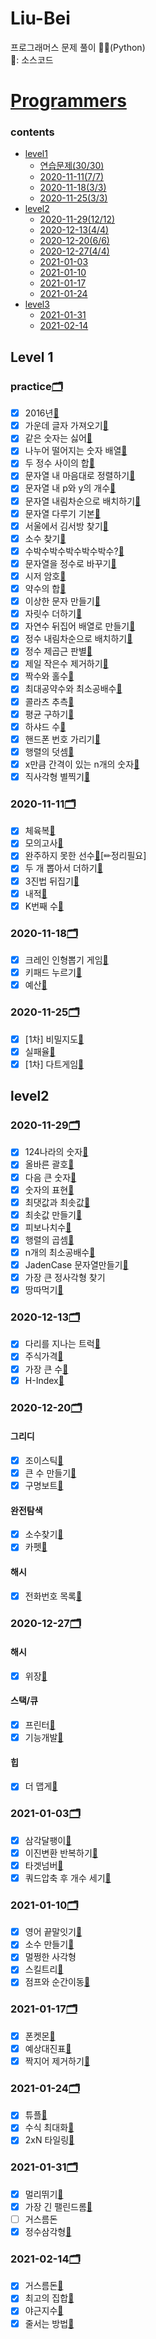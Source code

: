 # Liu-Bei

프로그래머스 문제 풀이 👩‍💻(Python)  
📌: 소스코드

# [Programmers](https://programmers.co.kr/learn/challenges)

### contents

- [level1](#level1)
  - [연습문제(30/30)](#practice)
  - [2020-11-11(7/7)](#2020-11-11)
  - [2020-11-18(3/3)](#2020-11-18)
  - [2020-11-25(3/3)](#2020-11-25)
- [level2](#level2)
  - [2020-11-29(12/12)](#2020-11-29)
  - [2020-12-13(4/4)](#2020-12-13)
  - [2020-12-20(6/6)](#2020-12-20)
  - [2020-12-27(4/4)](#2020-12-27)
  - [2021-01-03](#2021-01-03)
  - [2021-01-10](#2021-01-10)
  - [2021-01-17](#2021-01-17)
  - [2021-01-24](#2021-01-24)
- [level3](#level3)
  - [2021-01-31](#2021-01-31)
  - [2021-02-14](#2021-02-14)

## Level 1

### practice[🗂](https://github.com/Oath-of-the-Peach-Garden/Liu-Bei/blob/main/level1/practice)

- [x] 2016년[📌](https://github.com/Oath-of-the-Peach-Garden/Liu-Bei/blob/main/level1/practice/2016.py)
- [x] 가운데 글자 가져오기[📌](https://github.com/Oath-of-the-Peach-Garden/Liu-Bei/blob/main/level1/practice/get_the_middle_char.py)
- [x] 같은 숫자는 싫어[📌](https://github.com/Oath-of-the-Peach-Garden/Liu-Bei/blob/main/level1/practice/del_dupl_num.py)
- [x] 나누어 떨어지는 숫자 배열[📌](https://github.com/Oath-of-the-Peach-Garden/Liu-Bei/blob/main/level1/practice/array_of_dividing_numbers.py)
- [x] 두 정수 사이의 합[📌](https://github.com/Oath-of-the-Peach-Garden/Liu-Bei/blob/main/level1/practice/sum_between_two_integers.py)
- [x] 문자열 내 마음대로 정렬하기[📌](https://github.com/Oath-of-the-Peach-Garden/Liu-Bei/blob/main/level1/practice/sorting_strings.py)
- [x] 문자열 내 p와 y의 개수[📌](https://github.com/Oath-of-the-Peach-Garden/Liu-Bei/blob/main/level1/practice/number_of_p_and_y_in_string.py)
- [x] 문자열 내림차순으로 배치하기[📌](https://github.com/Oath-of-the-Peach-Garden/Liu-Bei/blob/main/level1/practice/placing_strings_in_descending_order.py)
- [x] 문자열 다루기 기본[📌](https://github.com/Oath-of-the-Peach-Garden/Liu-Bei/blob/main/level1/practice/string_andling_basics.py)
- [x] 서울에서 김서방 찾기[📌](https://github.com/Oath-of-the-Peach-Garden/Liu-Bei/blob/main/level1/practice/find_kim_in_seoul.py)
- [x] 소수 찾기[📌](https://github.com/Oath-of-the-Peach-Garden/Liu-Bei/blob/main/level1/practice/find_prime_numbers.py)
- [x] 수박수박수박수박수박수?[📌](https://github.com/Oath-of-the-Peach-Garden/Liu-Bei/blob/main/level1/practice/subaksubaksu.py)
- [x] 문자열을 정수로 바꾸기[📌](https://github.com/Oath-of-the-Peach-Garden/Liu-Bei/blob/main/level1/practice/convert_string_to_integer.py)
- [x] 시저 암호[📌](https://github.com/Oath-of-the-Peach-Garden/Liu-Bei/blob/main/level1/practice/caesar.py)
- [x] 약수의 합[📌](https://github.com/Oath-of-the-Peach-Garden/Liu-Bei/blob/main/level1/practice/sum_of_factors.py)
- [x] 이상한 문자 만들기[📌](https://github.com/Oath-of-the-Peach-Garden/Liu-Bei/blob/main/level1/practice/create_weird_chars.py)
- [x] 자릿수 더하기[📌](https://github.com/Oath-of-the-Peach-Garden/Liu-Bei/blob/main/level1/practice/add_digits.py)
- [x] 자연수 뒤집어 배열로 만들기[📌](https://github.com/Oath-of-the-Peach-Garden/Liu-Bei/blob/main/level1/practice/turning_over_a_whole_number_into_an_array.py)
- [x] 정수 내림차순으로 배치하기[📌](https://github.com/Oath-of-the-Peach-Garden/Liu-Bei/blob/main/level1/practice/sort_desc.py)
- [x] 정수 제곱근 판별[📌](https://github.com/Oath-of-the-Peach-Garden/Liu-Bei/blob/main/level1/practice/chk_sqrt.py)
- [x] 제일 작은수 제거하기[📌](https://github.com/Oath-of-the-Peach-Garden/Liu-Bei/blob/main/level1/practice/del_smallest.py)
- [x] 짝수와 홀수[📌](https://github.com/Oath-of-the-Peach-Garden/Liu-Bei/blob/main/level1/practice/even_odd.py)
- [x] 최대공약수와 최소공배수[📌](https://github.com/Oath-of-the-Peach-Garden/Liu-Bei/blob/main/level1/practice/gcd_lcm.py)
- [x] 콜라츠 추측[📌](https://github.com/Oath-of-the-Peach-Garden/Liu-Bei/blob/main/level1/practice/collatz.py)
- [x] 평균 구하기[📌](https://github.com/Oath-of-the-Peach-Garden/Liu-Bei/blob/main/level1/practice/aver.py)
- [x] 하샤드 수[📌](https://github.com/Oath-of-the-Peach-Garden/Liu-Bei/blob/main/level1/practice/hashad.py)
- [x] 핸드폰 번호 가리기[📌](https://github.com/Oath-of-the-Peach-Garden/Liu-Bei/blob/main/level1/practice/hidding_phone_num.py)
- [x] 행렬의 덧셈[📌](https://github.com/Oath-of-the-Peach-Garden/Liu-Bei/blob/main/level1/practice/sum_list.py)
- [x] x만큼 간격이 있는 n개의 숫자[📌](https://github.com/Oath-of-the-Peach-Garden/Liu-Bei/blob/main/level1/practice/interval_num.py)
- [x] 직사각형 별찍기[📌](https://github.com/Oath-of-the-Peach-Garden/Liu-Bei/blob/main/level1/practice/rectangle.py)

### 2020-11-11[🗂](https://github.com/Oath-of-the-Peach-Garden/Liu-Bei/blob/main/level1/2020-11-11)

- [x] 체육복[📌](https://github.com/Oath-of-the-Peach-Garden/Liu-Bei/blob/main/level1/2020-11-11/training_clothes.py)
- [x] 모의고사[📌](https://github.com/Oath-of-the-Peach-Garden/Liu-Bei/blob/main/level1/2020-11-11/pratice_test.py)
- [x] 완주하지 못한 선수[📌](https://github.com/Oath-of-the-Peach-Garden/Liu-Bei/blob/main/level1/2020-11-11/a_player_who_could_not_finish.py)[✏정리필요]
- [x] 두 개 뽑아서 더하기[📌](https://github.com/Oath-of-the-Peach-Garden/Liu-Bei/blob/main/level1/2020-11-11/pick_and_add.py)
- [x] 3진법 뒤집기[📌](https://github.com/Oath-of-the-Peach-Garden/Liu-Bei/blob/main/level1/2020-11-11/ternary_system.py)
- [x] 내적[📌](https://github.com/Oath-of-the-Peach-Garden/Liu-Bei/blob/main/level1/2020-11-11/dot_product.py)
- [x] K번째 수[📌](https://github.com/Oath-of-the-Peach-Garden/Liu-Bei/blob/main/level1/2020-11-11/kth_number.py)

### 2020-11-18[🗂](https://github.com/Oath-of-the-Peach-Garden/Liu-Bei/blob/main/level1/2020-11-18)

- [x] 크레인 인형뽑기 게임[📌](https://github.com/Oath-of-the-Peach-Garden/Liu-Bei/blob/main/level1/2020-11-18/crain_doll.py)
- [x] 키패드 누르기[📌](https://github.com/Oath-of-the-Peach-Garden/Liu-Bei/blob/main/level1/2020-11-18/keypad.py)
- [x] 예산[📌](https://github.com/Oath-of-the-Peach-Garden/Liu-Bei/blob/main/level1/2020-11-18/budget.py)

### 2020-11-25[🗂](https://github.com/Oath-of-the-Peach-Garden/Liu-Bei/blob/main/level1/2020-11-25)

- [x] [1차] 비밀지도[📌](https://github.com/Oath-of-the-Peach-Garden/Liu-Bei/blob/main/level1/2020-11-25/secret_map.py)
- [x] 실패율[📌](https://github.com/Oath-of-the-Peach-Garden/Liu-Bei/blob/main/level1/2020-11-25/failure_rate.py)
- [x] [1차] 다트게임[📌](https://github.com/Oath-of-the-Peach-Garden/Liu-Bei/blob/main/level1/2020-11-25/dart_game.py)

## level2

### 2020-11-29[🗂](https://github.com/Oath-of-the-Peach-Garden/Liu-Bei/blob/main/level2/2020-11-29)

- [x] 124나라의 숫자[📌](https://github.com/Oath-of-the-Peach-Garden/Liu-Bei/blob/main/level2/2020-11-29/num_of_124.py)
- [x] 올바른 괄호[📌](https://github.com/Oath-of-the-Peach-Garden/Liu-Bei/blob/main/level2/2020-11-29/right_bracket.py)
- [x] 다음 큰 숫자[📌](https://github.com/Oath-of-the-Peach-Garden/Liu-Bei/blob/main/level2/2020-11-29/next_largest_number.py)
- [x] 숫자의 표현[📌](https://github.com/Oath-of-the-Peach-Garden/Liu-Bei/blob/main/level2/2020-11-29/representation_of_numbers.py)
- [x] 최댓값과 최솟값[📌](https://github.com/Oath-of-the-Peach-Garden/Liu-Bei/blob/main/level2/2020-11-29/max_and_min.py)
- [x] 최솟값 만들기[📌](https://github.com/Oath-of-the-Peach-Garden/Liu-Bei/blob/main/level2/2020-11-29/get_min.py)
- [x] 피보나치수[📌](https://github.com/Oath-of-the-Peach-Garden/Liu-Bei/blob/main/level2/2020-11-29/fibo.py)
- [x] 행렬의 곱셈[📌](https://github.com/Oath-of-the-Peach-Garden/Liu-Bei/blob/main/level2/2020-11-29/multi_of_array.py)
- [x] n개의 최소공배수[📌](https://github.com/Oath-of-the-Peach-Garden/Liu-Bei/blob/main/level2/2020-11-29/n_lcm.py)
- [x] JadenCase 문자열만들기[📌](https://github.com/Oath-of-the-Peach-Garden/Liu-Bei/blob/main/level2/2020-11-29/get_JadenCase.py)
- [x] 가장 큰 정사각형 찾기[](https://github.com/Oath-of-the-Peach-Garden/Liu-Bei/blob/main/level2/2020-11-29/finding_largest_square.py)
- [x] 땅따먹기[📌](https://github.com/Oath-of-the-Peach-Garden/Liu-Bei/blob/main/level2/2020-11-29/hopscotch.py)

### 2020-12-13[🗂](https://github.com/Oath-of-the-Peach-Garden/Liu-Bei/blob/main/level2/2020-12-13)

- [x] 다리를 지나는 트럭[📌](https://github.com/Oath-of-the-Peach-Garden/Liu-Bei/blob/main/level2/2020-12-13/truck_passing_the_bridge.py)
- [x] 주식가격[📌](https://github.com/Oath-of-the-Peach-Garden/Liu-Bei/blob/main/level2/2020-12-13/truck_passing_the_bridge.py)
- [x] 가장 큰 수[📌](https://github.com/Oath-of-the-Peach-Garden/Liu-Bei/blob/main/level2/2020-12-13/the_largest_number.py)
- [x] H-Index[📌](https://github.com/Oath-of-the-Peach-Garden/Liu-Bei/blob/main/level2/2020-12-13/H-index.py)

### 2020-12-20[🗂](https://github.com/Oath-of-the-Peach-Garden/Liu-Bei/blob/main/level2/2020-12-20)

#### 그리디

- [x] 조이스틱[📌](https://github.com/Oath-of-the-Peach-Garden/Liu-Bei/blob/main/level2/2020-12-20/joy_stick.py)
- [x] 큰 수 만들기[📌](https://github.com/Oath-of-the-Peach-Garden/Liu-Bei/blob/main/level2/2020-12-20/making_large_num.py)
- [x] 구명보트[📌](https://github.com/Oath-of-the-Peach-Garden/Liu-Bei/blob/main/level2/2020-12-20/boat.py)

#### 완전탐색

- [x] 소수찾기[📌](https://github.com/Oath-of-the-Peach-Garden/Liu-Bei/blob/main/level2/2020-12-20/finding_prime.py)
- [x] 카펫[📌](https://github.com/Oath-of-the-Peach-Garden/Liu-Bei/blob/main/level2/2020-12-20/carpet.py)

#### 해시

- [x] 전화번호 목록[📌](https://github.com/Oath-of-the-Peach-Garden/Liu-Bei/blob/main/level2/2020-12-20/phone_book.py)

### 2020-12-27[🗂](https://github.com/Oath-of-the-Peach-Garden/Liu-Bei/blob/main/level2/2020-12-27)

#### 해시

- [x] 위장[📌](https://github.com/Oath-of-the-Peach-Garden/Liu-Bei/blob/main/level2/2020-12-27/combi.py)

#### 스택/큐

- [x] 프린터[📌](https://github.com/Oath-of-the-Peach-Garden/Liu-Bei/blob/main/level2/2020-12-27/printer.py)
- [x] 기능개발[📌](https://github.com/Oath-of-the-Peach-Garden/Liu-Bei/blob/main/level2/2020-12-27/function_development.py)

#### 힙

- [x] 더 맵게[📌](https://github.com/Oath-of-the-Peach-Garden/Liu-Bei/blob/main/level2/2020-12-27/more_spicy.py)

### 2021-01-03[🗂](https://github.com/Oath-of-the-Peach-Garden/Liu-Bei/blob/main/level2/2021-01-03)

- [x] 삼각달팽이[📌](https://github.com/Oath-of-the-Peach-Garden/Liu-Bei/blob/main/level2/2021-01-03/triangle_snail.py)
- [x] 이진변환 반복하기[📌](https://github.com/Oath-of-the-Peach-Garden/Liu-Bei/blob/main/level2/2021-01-03/binary.py)
- [x] 타겟넘버[📌](https://github.com/Oath-of-the-Peach-Garden/Liu-Bei/blob/main/level2/2021-01-03/target_number.py)
- [x] 쿼드압축 후 개수 세기[📌](https://github.com/Oath-of-the-Peach-Garden/Liu-Bei/blob/main/level2/2021-01-03/quard.py)

### 2021-01-10[🗂](https://github.com/Oath-of-the-Peach-Garden/Liu-Bei/blob/main/level2/2021-01-10)

- [x] 영어 끝말잇기[📌](https://github.com/Oath-of-the-Peach-Garden/Liu-Bei/blob/main/level2/2021-01-10/link.py)
- [x] 소수 만들기[📌](https://github.com/Oath-of-the-Peach-Garden/Liu-Bei/blob/main/level2/2021-01-10/making_prime.py)
- [x] 멀쩡한 사각형[](https://github.com/Oath-of-the-Peach-Garden/Liu-Bei/blob/main/level2/2021-01-10/square.py)
- [x] 스킬트리[📌](https://github.com/Oath-of-the-Peach-Garden/Liu-Bei/blob/main/level2/2021-01-10/skill_tree.py)
- [x] 점프와 순간이동[📌](https://github.com/Oath-of-the-Peach-Garden/Liu-Bei/blob/main/level2/2021-01-10/jump.py)

### 2021-01-17[🗂](https://github.com/Oath-of-the-Peach-Garden/Liu-Bei/blob/main/level2/2021-01-17)

- [x] 폰켓몬[📌](https://github.com/Oath-of-the-Peach-Garden/Liu-Bei/blob/main/level2/2021-01-17/phoneketmon.py)
- [x] 예상대진표[📌](https://github.com/Oath-of-the-Peach-Garden/Liu-Bei/blob/main/level2/2021-01-17/draw.py)
- [x] 짝지어 제거하기[📌](https://github.com/Oath-of-the-Peach-Garden/Liu-Bei/blob/main/level2/2021-01-17/matching_and_remove.py)

### 2021-01-24[🗂](https://github.com/Oath-of-the-Peach-Garden/Liu-Bei/blob/main/level2/2021-01-24)

- [x] 튜플[📌](https://github.com/Oath-of-the-Peach-Garden/Liu-Bei/blob/main/level2/2021-01-24/tuple.py)
- [x] 수식 최대화[📌](https://github.com/Oath-of-the-Peach-Garden/Liu-Bei/blob/main/level2/2021-01-24/matching_and_remove.py)
- [x] 2xN 타일링[📌](https://github.com/Oath-of-the-Peach-Garden/Liu-Bei/blob/main/level3/2021-01-24/2xN.py)

### 2021-01-31[🗂](https://github.com/Oath-of-the-Peach-Garden/Liu-Bei/blob/main/level3/2021-01-31)

- [x] 멀리뛰기[📌](https://github.com/Oath-of-the-Peach-Garden/Liu-Bei/blob/main/level3/2021-01-31/jump.py)
- [x] 가장 긴 팰린드롬[📌](https://github.com/Oath-of-the-Peach-Garden/Liu-Bei/blob/main/level3/2021-01-31/pelinbla.py)
- [ ] 거스름돈[](https://github.com/Oath-of-the-Peach-Garden/Liu-Bei/blob/main/level3/2021-01-31/.py)
- [x] 정수삼각형[📌](https://github.com/Oath-of-the-Peach-Garden/Liu-Bei/blob/main/level3/2021-01-31/triangle.py)

### 2021-02-14[🗂](https://github.com/Oath-of-the-Peach-Garden/Liu-Bei/blob/main/level3/2021-02-14)

- [x] 거스름돈[📌](https://github.com/Oath-of-the-Peach-Garden/Liu-Bei/blob/main/level3/2021-02-14/.py)
- [x] 최고의 집합[📌](https://github.com/Oath-of-the-Peach-Garden/Liu-Bei/blob/main/level3/2021-02-14/best_combi.py)
- [x] 야근지수[📌](https://github.com/Oath-of-the-Peach-Garden/Liu-Bei/blob/main/level3/2021-02-14/work_rate.py)
- [x] 줄서는 방법[📌](https://github.com/Oath-of-the-Peach-Garden/Liu-Bei/blob/main/level3/2021-02-14/row.py)
